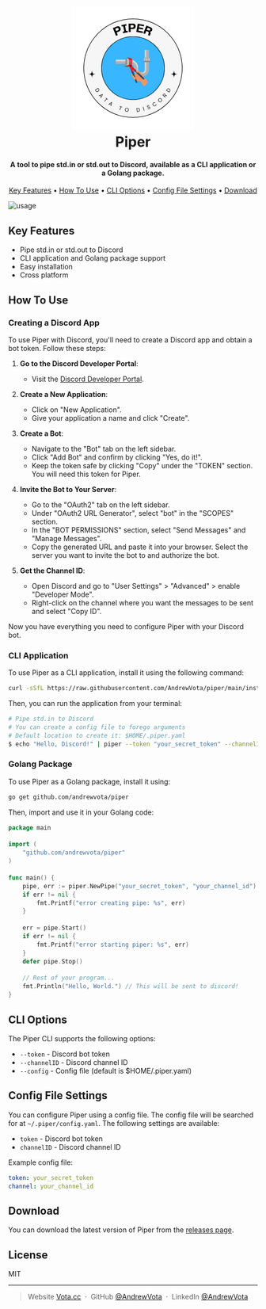 <h1 align="center">
  <br>
  <a href="https://github.com/AndrewVota/piper"><img src="./.github/assets/logo.png" alt="Piper" width="250"></a>
  <br>
  Piper
  <br>
</h1>

<h4 align="center">A tool to pipe std.in or std.out to Discord, available as a CLI application or a Golang package.</h4>

<p align="center">
  <a href="#key-features">Key Features</a> •
  <a href="#how-to-use">How To Use</a> •
  <a href="#cli-options">CLI Options</a> •
  <a href="#config-file-settings">Config File Settings</a> •
  <a href="#download">Download</a>
</p>

![usage](./.github/assets/piper.gif)

## Key Features

* Pipe std.in or std.out to Discord
* CLI application and Golang package support
* Easy installation
* Cross platform

## How To Use

### Creating a Discord App

To use Piper with Discord, you'll need to create a Discord app and obtain a bot token. Follow these steps:

1. **Go to the Discord Developer Portal**:
   - Visit the [Discord Developer Portal](https://discord.com/developers/applications).

2. **Create a New Application**:
   - Click on "New Application".
   - Give your application a name and click "Create".

3. **Create a Bot**:
   - Navigate to the "Bot" tab on the left sidebar.
   - Click "Add Bot" and confirm by clicking "Yes, do it!".
   - Keep the token safe by clicking "Copy" under the "TOKEN" section. You will need this token for Piper.

4. **Invite the Bot to Your Server**:
   - Go to the "OAuth2" tab on the left sidebar.
   - Under "OAuth2 URL Generator", select "bot" in the "SCOPES" section.
   - In the "BOT PERMISSIONS" section, select "Send Messages" and "Manage Messages".
   - Copy the generated URL and paste it into your browser. Select the server you want to invite the bot to and authorize the bot.

5. **Get the Channel ID**:
   - Open Discord and go to "User Settings" > "Advanced" > enable "Developer Mode".
   - Right-click on the channel where you want the messages to be sent and select "Copy ID".

Now you have everything you need to configure Piper with your Discord bot.

### CLI Application

To use Piper as a CLI application, install it using the following command:

```bash
curl -sSfL https://raw.githubusercontent.com/AndrewVota/piper/main/install.sh | sh
```

Then, you can run the application from your terminal:

```bash
# Pipe std.in to Discord
# You can create a config file to forego arguments
# Default location to create it: $HOME/.piper.yaml
$ echo "Hello, Discord!" | piper --token "your_secret_token" --channelID "your_channel_id"
```

### Golang Package

To use Piper as a Golang package, install it using:

```bash
go get github.com/andrewvota/piper
```

Then, import and use it in your Golang code:

```go
package main

import (
    "github.com/andrewvota/piper"
)

func main() {
    pipe, err := piper.NewPipe("your_secret_token", "your_channel_id")
    if err != nil {
        fmt.Printf("error creating pipe: %s", err)
    }

    err = pipe.Start()
    if err != nil {
        fmt.Printf("error starting piper: %s", err)
    }
    defer pipe.Stop()

    // Rest of your program...
    fmt.Println("Hello, World.") // This will be sent to discord!
}
```

## CLI Options

The Piper CLI supports the following options:

* `--token` - Discord bot token
* `--channelID` - Discord channel ID
* `--config` - Config file (default is $HOME/.piper.yaml)

## Config File Settings

You can configure Piper using a config file. The config file will be searched for at `~/.piper/config.yaml`. The following settings are available:

* `token` - Discord bot token
* `channelID` - Discord channel ID

Example config file:

```yaml
token: your_secret_token
channel: your_channel_id
```

## Download

You can download the latest version of Piper from the [releases page](https://github.com/AndrewVota/piper/releases).

## License

MIT

---

> Website [Vota.cc](https://www.vota.cc) &nbsp;&middot;&nbsp;
> GitHub [@AndrewVota](https://github.com/AndrewVota) &nbsp;&middot;&nbsp;
> LinkedIn [@AndrewVota](https://www.linkedin.com/in/andrewvota/) &nbsp;
